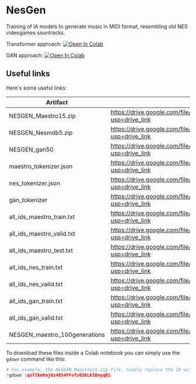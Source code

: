 # NesGen

Training of IA models to generate music in MIDI format, resembling old NES videogames sountracks. 

Transformer approach:
<a target="_blank" href="https://colab.research.google.com/github/roostico/NesGen/blob/main/NESGEN_Transformer.ipynb">
  <img src="https://colab.research.google.com/assets/colab-badge.svg" alt="Open In Colab"/>
</a>

GAN approach:
<a target="_blank" href="https://colab.research.google.com/github/roostico/NesGen/blob/main/NESGEN-GAN.ipynb">
  <img src="https://colab.research.google.com/assets/colab-badge.svg" alt="Open In Colab"/>
</a>

## Useful links

Here's some useful links:

| Artifact                      | Link                                                                                  | Size    |
|-------------------------------|---------------------------------------------------------------------------------------|---------|
| NESGEN_Maestro15.zip          | https://drive.google.com/file/d/1qoTIkmhmj0z4854FFofz02KLk5DnyqB1/view?usp=drive_link | 175 MB  |
| NESGEN_Nesmdb5.zip            | https://drive.google.com/file/d/1FfofRGCzuD6x54Q3mF2c_f50wuzbPp_i/view?usp=drive_link | 175 MB  |
| NESGEN_gan50                  | https://drive.google.com/file/d/1XN71Mnc3C4gzr1w8u5xgcOAsX9zNds-m/view?usp=drive_link | 1.54 GB |
| maestro_tokenizer.json        | https://drive.google.com/file/d/1SDRkoWwyuSl4udoCHdcitjLLm9d0kfxS/view?usp=drive_link | 1.6 MB  |
| nes_tokenizer.json            | https://drive.google.com/file/d/1ul-khIle1ue9oUGqb1Z7qHxk7LSuxrWw/view?usp=drive_link | 1.9 MB  |
| gan_tokenizer                 | https://drive.google.com/file/d/1Uf734gntq6RLpAvcruWuKcHqPmcZ_4O8/view?usp=drive_link | 212 KB  |
| all_ids_maestro_train.txt     | https://drive.google.com/file/d/1IQToXD9s8g4L-AlK-MY4qvGoLZ-p7bMw/view?usp=drive_link | 1.19 GB |
| all_ids_maestro_valid.txt     | https://drive.google.com/file/d/1DWjViUKpW07LfbGimlhhhGdK7oQaJpj-/view?usp=drive_link | 545 MB  |
| all_ids_maestro_test.txt      | https://drive.google.com/file/d/1ow5MhMc_Lm3EdZSmH9BYUJfDELtMQGQl/view?usp=drive_link | 272 MB  |
| all_ids_nes_train.txt         | https://drive.google.com/file/d/1iVwuKKT2sIezyVIDB9STL--FYZf0XcxF/view?usp=drive_link | 122 MB  |
| all_ids_nes_valid.txt         | https://drive.google.com/file/d/1FoOC3x4GbdDe0fwlzE1Zs8fqZXyFQCIA/view?usp=drive_link | 57 MB   |
| all_ids_gan_train.txt         | https://drive.google.com/file/d/1VU4ngttqwACFEtnv7l6B8xG2Z1eS3GWZ/view?usp=drive_link | 1.6 GB  |
| all_ids_gan_valid.txt         | https://drive.google.com/file/d/1c8hgL4J2BVS4_XXuZNlkuTRYEHduZTdy/view?usp=drive_link | 104 MB  |
| NESGEN_maestro_100generations | https://drive.google.com/file/d/1ToDyVJRTVaxmYSfiGPmC-KnkI57M6i76/view?usp=drive_link | 57 KB   |

To download these files inside a Colab notebook you can simply use the `gdown` command like this:

```python
# For example, the NESGEN_Maestro15.zip file. Simply replace the ID with the part of Google Drive URL after 'd/' until '/view'
!gdown 1qoTIkmhmj0z4854FFofz02KLk5DnyqB1
```
